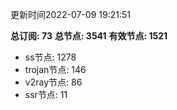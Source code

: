 更新时间2022-07-09 19:21:51

**总订阅: 73**
**总节点: 3541**
**有效节点: 1521**
- ss节点: 1278
- trojan节点: 146
- v2ray节点: 86
- ssr节点: 11
